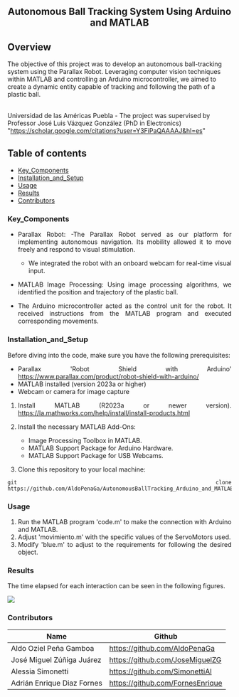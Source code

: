 <p align="center">
  <h2 align="center">Autonomous Ball Tracking System Using Arduino and MATLAB</h2>

  <p align="justify">
    
## Overview
  
The objective of this project was to develop an autonomous ball-tracking system using the Parallax Robot. Leveraging computer vision techniques within MATLAB and controlling an Arduino microcontroller, we aimed to create a dynamic entity capable of tracking and following the path of a plastic ball.
	  
  <br>Universidad de las Américas Puebla - The project was supervised by Professor José Luis Vázquez González (PhD in Electronics) "https://scholar.google.com/citations?user=Y3FiPaQAAAAJ&hl=es" 
  </p>
</p>
<be>

## Table of contents
- [Key_Components](#Key_Components)
- [Installation_and_Setup](#Installation_and_Setup)
- [Usage](#Usage)
- [Results](#Results)
- [Contributors](#Contributors)


<div align= "justify">

### Key_Components

- Parallax Robot:
	-The Parallax Robot served as our platform for implementing autonomous navigation. Its mobility allowed it to move freely and 		respond to visual stimulation.
	- We integrated the robot with an onboard webcam for real-time visual input.

- MATLAB Image Processing: Using image processing algorithms, we identified the position and trajectory of the plastic ball.

- The Arduino microcontroller acted as the control unit for the robot. It received instructions from the MATLAB program and executed corresponding movements.

### Installation_and_Setup

Before diving into the code, make sure you have the following prerequisites:

- Parallax 'Robot Shield with Arduino' https://www.parallax.com/product/robot-shield-with-arduino/
- MATLAB installed (version 2023a or higher)
- Webcam or camera for image capture


1. Install MATLAB (R2023a or newer version). https://la.mathworks.com/help/install/install-products.html

2. Install the necessary MATLAB Add-Ons:
   - Image Processing Toolbox in MATLAB. 
   - MATLAB Support Package for Arduino Hardware.
   - MATLAB Support Package for USB Webcams.

3. Clone this repository to your local machine:

```
git clone https://github.com/AldoPenaGa/AutonomousBallTracking_Arduino_and_MATLAB

```

### Usage

1. Run the MATLAB program 'code.m' to make the connection with Arduino and MATLAB.
2. Adjust 'movimiento.m' with the specific values of the ServoMotors used.
3. Modify 'blue.m' to adjust to the requirements for following the desired object.

### Results

The time elapsed for each interaction can be seen in the following figures. 

<img src="https://github.com/AldoPenaGa/AutonomousBallTracking_Arduino_and_MATLAB/blob/main/Try.gif">


### Contributors

| Name                          | Github                               |
|-------------------------------|--------------------------------------|
| Aldo Oziel Peña Gamboa        | https://github.com/AldoPenaGa        |
| José Miguel Zúñiga Juárez     | https://github.com/JoseMiguelZG      |
| Alessia Simonetti             | https://github.com/SimonettiAl       |
| Adrián Enrique Diaz Fornes    | https://github.com/FornesEnrique     |
